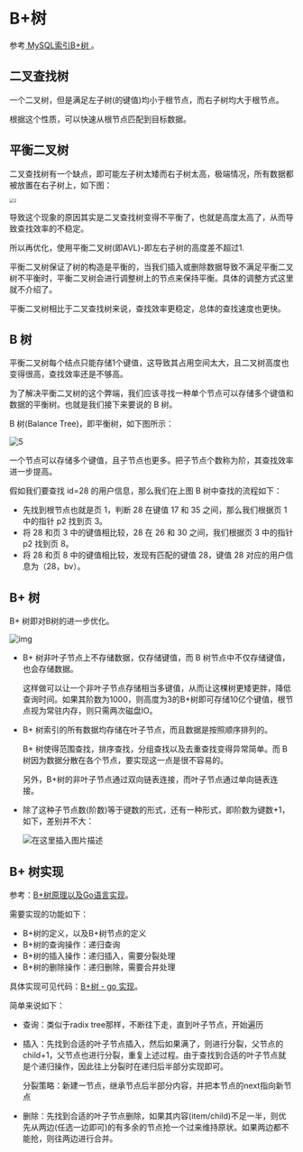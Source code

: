 # B+树

参考[ MySQL索引B+树 ](https://blog.csdn.net/qq_40649503/article/details/115799935)。

## 二叉查找树

一个二叉树，但是满足左子树(的键值)均小于根节点，而右子树均大于根节点。

根据这个性质，可以快速从根节点匹配到目标数据。

## 平衡二叉树

二叉查找树有一个缺点，即可能左子树太矮而右子树太高，极端情况，所有数据都被放置在右子树上，如下图：

<img src="./img/watermark,type_ZmFuZ3poZW5naGVpdGk,shadow_10,text_aHR0cHM6Ly9ibG9nLmNzZG4ubmV0L3FxXzQwNjQ5NTAz,size_16,color_FFFFFF,t_70.png" alt="2" style="zoom:50%;" />

导致这个现象的原因其实是二叉查找树变得不平衡了，也就是高度太高了，从而导致查找效率的不稳定。

所以再优化，使用平衡二叉树(即AVL)-即左右子树的高度差不超过1.

平衡二叉树保证了树的构造是平衡的，当我们插入或删除数据导致不满足平衡二叉树不平衡时，平衡二叉树会进行调整树上的节点来保持平衡。具体的调整方式这里就不介绍了。

平衡二叉树相比于二叉查找树来说，查找效率更稳定，总体的查找速度也更快。

## B 树

平衡二叉树每个结点只能存储1个键值，这导致其占用空间太大，且二叉树高度也变得很高，查找效率还是不够高。

为了解决平衡二叉树的这个弊端，我们应该寻找一种单个节点可以存储多个键值和数据的平衡树。也就是我们接下来要说的 B 树。

B 树(Balance Tree)，即平衡树，如下图所示：

![5](./img/watermark,type_ZmFuZ3poZW5naGVpdGk,shadow_10,text_aHR0cHM6Ly9ibG9nLmNzZG4ubmV0L3FxXzQwNjQ5NTAz,size_16,color_FFFFFF,t_70-1714624028080-6.png)

一个节点可以存储多个键值，且子节点也更多。把子节点个数称为阶，其查找效率进一步提高。

假如我们要查找 id=28 的用户信息，那么我们在上图 B 树中查找的流程如下：

- 先找到根节点也就是页 1，判断 28 在键值 17 和 35 之间，那么我们根据页 1 中的指针 p2 找到页 3。
- 将 28 和页 3 中的键值相比较，28 在 26 和 30 之间，我们根据页 3 中的指针 p2 找到页 8。
- 将 28 和页 8 中的键值相比较，发现有匹配的键值 28，键值 28 对应的用户信息为（28，bv）。

## B+ 树

B+ 树即对B树的进一步优化。

![img](./img/watermark,type_ZmFuZ3poZW5naGVpdGk,shadow_10,text_aHR0cHM6Ly9ibG9nLmNzZG4ubmV0L3FxXzQwNjQ5NTAz,size_16,color_FFFFFF,t_70-1714624248729-9.png)

- B+ 树非叶子节点上不存储数据，仅存储键值，而 B 树节点中不仅存储键值，也会存储数据。

  这样做可以让一个非叶子节点存储相当多键值，从而让这棵树更矮更胖，降低查询时间。如果其阶数为1000，则高度为3的B+树即可存储10亿个键值，根节点视为常驻内存，则只需两次磁盘IO。

- B+ 树索引的所有数据均存储在叶子节点，而且数据是按照顺序排列的。

   B+ 树使得范围查找，排序查找，分组查找以及去重查找变得异常简单。而 B 树因为数据分散在各个节点，要实现这一点是很不容易的。

  另外，B+树的非叶子节点通过双向链表连接，而叶子节点通过单向链表连接。

- 除了这种子节点数(阶数)等于键数的形式，还有一种形式，即阶数为键数+1，如下，差别并不大：

  ![在这里插入图片描述](./img/watermark,type_ZHJvaWRzYW5zZmFsbGJhY2s,shadow_50,text_Q1NETiBASm9leSBMaWFv,size_20,color_FFFFFF,t_70,g_se,x_16.png)

## B+ 树实现

参考：[B+树原理以及Go语言实现](https://segmentfault.com/a/1190000041696709#item-4)。

需要实现的功能如下：

- B+树的定义，以及B+树节点的定义
- B+树的查询操作：递归查询
- B+树的插入操作：递归插入，需要分裂处理
- B+树的删除操作：递归删除，需要合并处理

具体实现可见代码：[B+树 - go 实现](D:\Code\go\src\learn_mysql\BPTree)。

简单来说如下：

- 查询：类似于radix tree那样，不断往下走，直到叶子节点，开始遍历

- 插入：先找到合适的叶子节点插入，然后如果满了，则进行分裂，父节点的child+1，父节点也进行分裂，重复上述过程。由于查找到合适的叶子节点就是个递归操作，因此往上分裂时在递归后半部分实现即可。

  分裂策略：新建一节点，继承节点后半部分内容，并把本节点的next指向新节点

- 删除：先找到合适的叶子节点删除，如果其内容(item/child)不足一半，则优先从两边(任选一边即可)的有多余的节点抢一个过来维持原状。如果两边都不能抢，则往两边进行合并。















